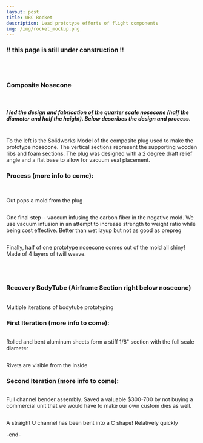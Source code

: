 ```yaml
---
layout: post
title: UBC Rocket 
description: Lead prototype efforts of flight components
img: /img/rocket_mockup.png
---
```

<div style="width=100%;">
<h3> !! this page is still under construction !! </h3>
<br/> <br/>
<h3> Composite Nosecone </h3>

<br/>
 <h5>I led the design and fabrication of the quarter scale nosecone (half the diameter and half the height). Below describes the design and process.</h5> 
<br/>
<div class="img_row">
  <img class = "col two" src="{{ site.baseurl }}/img/comp_cad.png" alt="" title=""/> 
  <div class = "col one">To the left is the Solidworks Model of the composite plug used to make the prototype nosecone. The vertical sections represent the supporting wooden ribs and foam sections. The plug was designed with a 2 degree draft relief angle and a flat base to allow for vacuum seal placement.</div>
</div>

<div class = "row">
  <h3> Process (more info to come): </h3>
</div>

<div class = "img_row">
  <img class = "col one" src="{{ site.baseurl }}/img/comp_foam.JPG" alt="" title=" "/>

  <img class = "col one" src="{{ site.baseurl }}/img/comp_gelcoat.JPG" alt="" title=" "/>

  <img class = "col one" src="{{ site.baseurl }}/img/comp_fibreglass.JPG" alt="" title=" "/>
</div>

<div class = "row">
  <img class = "col" src="{{ site.baseurl }}/img/comp_postpull.JPG" alt="" title=" "/>
  <p class = "caption"> Out pops a mold from the plug </p>
</div>
<div class = "row">
  <img class = "col" src="{{ site.baseurl }}/img/comp_infusion.JPG" alt="" title=" "/>
  <p class = "caption"> One final step-- vaccum infusing the carbon fiber in the negative mold. We use vacuum infusion in an attempt to increase strength to weight ratio while being cost effective. Better than wet layup but not as good as prepreg</p>
</div>
<div class = "row">
  <img class = "col" src="{{ site.baseurl }}/img/comp_nosecone_outside.JPG" alt="" title=" "/>
  <p class = "caption"> Finally, half of one prototype nosecone comes out of the mold all shiny! Made of 4 layers of twill weave. </p>
</div>

<br/><br/>

<h3> Recovery BodyTube (Airframe Section right below nosecone) </h3>

<br/>
Multiple iterations of bodytube prototyping
<br/>
<div class="row">
  <img src="{{ site.baseurl }}/img/bt2.png" alt="" title=""/>
</div>

<h3> First Iteration (more info to come): </h3>

<div class="row">
  <img class = "col" src="{{ site.baseurl }}/img/pt_1_outside.JPG" alt="" title=""/>
  <p class = "caption"> Rolled and bent aluminum sheets form a stiff 1/8" section with the full scale diameter </p>

  <img class = "col" src="{{ site.baseurl }}/img/pt_1_inside.JPG" alt="" title=""/>
  <p class = "caption"> Rivets are visible from the inside </p>

</div>

<h3> Second Iteration (more info to come): </h3>
<div class="row">
  <img class = "col" src="{{ site.baseurl }}/img/pt_cb_4.JPG" alt="" title=""/>
  <p class = "caption"> Full channel bender assembly. Saved a valuable $300-700 by not buying a commercial unit that we would have to make our own custom dies as well. </p>

  <img class= "col" src="{{ site.baseurl }}/img/pt_cb_3.JPG" alt="" title=""/>
  <p class = "caption"> A straight U channel has been bent into a C shape! Relatively quickly </p>

</div>
</div>
-end-
<br/><br/>